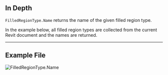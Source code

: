## In Depth
`FilledRegionType.Name` returns the name of the given filled region type.

In the example below, all filled region types are collected from the current Revit document and the names are returned.
___
## Example File

![FilledRegionType.Name](./Revit.Elements.FilledRegionType.Name_img.jpg)

